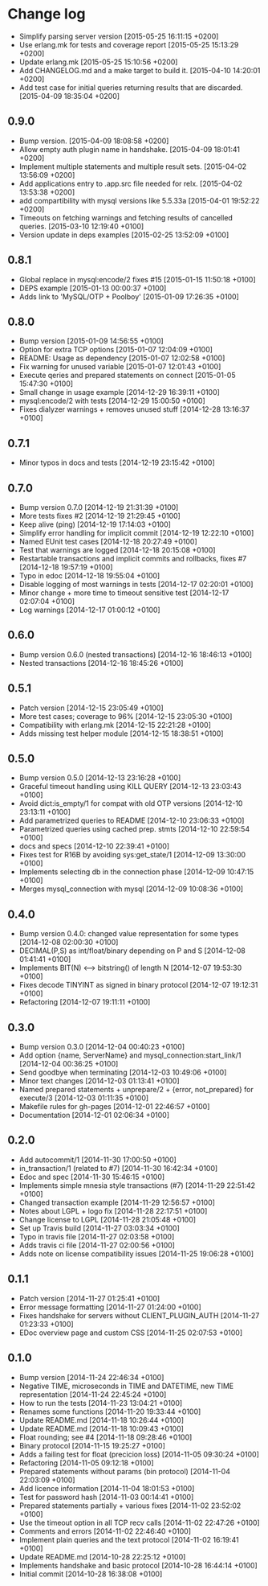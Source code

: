 Change log
==========

* Simplify parsing server version [2015-05-25 16:11:15 +0200]
* Use erlang.mk for tests and coverage report [2015-05-25 15:13:29 +0200]
* Update erlang.mk [2015-05-25 15:10:56 +0200]
* Add CHANGELOG.md and a make target to build it. [2015-04-10 14:20:01 +0200]
* Add test case for initial queries returning results that are discarded. [2015-04-09 18:35:04 +0200]

0.9.0
-----
* Bump version. [2015-04-09 18:08:58 +0200]
* Allow empty auth plugin name in handshake. [2015-04-09 18:01:41 +0200]
* Implement multiple statements and multiple result sets. [2015-04-02 13:56:09 +0200]
* Add applications entry to .app.src file needed for relx. [2015-04-02 13:53:38 +0200]
* add compartibility with mysql versions like 5.5.33a [2015-04-01 19:52:22 +0200]
* Timeouts on fetching warnings and fetching results of cancelled queries. [2015-03-10 12:19:40 +0100]
* Version update in deps examples [2015-02-25 13:52:09 +0100]

0.8.1
-----
* Global replace in mysql:encode/2 fixes #15 [2015-01-15 11:50:18 +0100]
* DEPS example [2015-01-13 00:00:37 +0100]
* Adds link to 'MySQL/OTP + Poolboy' [2015-01-09 17:26:35 +0100]

0.8.0
-----
* Bump version [2015-01-09 14:56:55 +0100]
* Option for extra TCP options [2015-01-07 12:04:09 +0100]
* README: Usage as dependency [2015-01-07 12:02:58 +0100]
* Fix warning for unused variable [2015-01-07 12:01:43 +0100]
* Execute qeries and prepared statements on connect [2015-01-05 15:47:30 +0100]
* Small change in usage example [2014-12-29 16:39:11 +0100]
* mysql:encode/2 with tests [2014-12-29 15:00:50 +0100]
* Fixes dialyzer warnings + removes unused stuff [2014-12-28 13:16:37 +0100]

0.7.1
-----
* Minor typos in docs and tests [2014-12-19 23:15:42 +0100]

0.7.0
-----
* Bump version 0.7.0 [2014-12-19 21:31:39 +0100]
* More tests fixes #2 [2014-12-19 21:29:45 +0100]
* Keep alive (ping) [2014-12-19 17:14:03 +0100]
* Simplify error handling for implicit commit [2014-12-19 12:22:10 +0100]
* Named EUnit test cases [2014-12-18 20:27:49 +0100]
* Test that warnings are logged [2014-12-18 20:15:08 +0100]
* Restartable transactions and implicit commits and rollbacks, fixes #7 [2014-12-18 19:57:19 +0100]
* Typo in edoc [2014-12-18 19:55:04 +0100]
* Disable logging of most warnings in tests [2014-12-17 02:20:01 +0100]
* Minor change + more time to timeout sensitive test [2014-12-17 02:07:04 +0100]
* Log warnings [2014-12-17 01:00:12 +0100]

0.6.0
-----
* Bump version 0.6.0 (nested transactions) [2014-12-16 18:46:13 +0100]
* Nested transactions [2014-12-16 18:45:26 +0100]

0.5.1
-----
* Patch version [2014-12-15 23:05:49 +0100]
* More test cases; coverage to 96% [2014-12-15 23:05:30 +0100]
* Compatibility with erlang.mk [2014-12-15 22:21:28 +0100]
* Adds missing test helper module [2014-12-15 18:38:51 +0100]

0.5.0
-----
* Bump version 0.5.0 [2014-12-13 23:16:28 +0100]
* Graceful timeout handling using KILL QUERY [2014-12-13 23:03:43 +0100]
* Avoid dict:is_empty/1 for compat with old OTP versions [2014-12-10 23:13:11 +0100]
* Add parametrized queries to README [2014-12-10 23:06:33 +0100]
* Parametrized queries using cached prep. stmts [2014-12-10 22:59:54 +0100]
* docs and specs [2014-12-10 22:39:41 +0100]
* Fixes test for R16B by avoiding sys:get_state/1 [2014-12-09 13:30:00 +0100]
* Implements selecting db in the connection phase [2014-12-09 10:47:15 +0100]
* Merges mysql_connection with mysql [2014-12-09 10:08:36 +0100]

0.4.0
-----
* Bump version 0.4.0: changed value representation for some types [2014-12-08 02:00:30 +0100]
* DECIMAL(P,S) as int/float/binary depending on P and S [2014-12-08 01:41:41 +0100]
* Implements BIT(N) <--> bitstring() of length N [2014-12-07 19:53:30 +0100]
* Fixes decode TINYINT as signed in binary protocol [2014-12-07 19:12:31 +0100]
* Refactoring [2014-12-07 19:11:11 +0100]

0.3.0
-----
* Bump version 0.3.0 [2014-12-04 00:40:23 +0100]
* Add option {name, ServerName} and mysql_connection:start_link/1 [2014-12-04 00:36:25 +0100]
* Send goodbye when terminating [2014-12-03 10:49:06 +0100]
* Minor text changes [2014-12-03 01:13:41 +0100]
* Named prepared statements + unprepare/2 + {error, not_prepared} for execute/3 [2014-12-03 01:11:35 +0100]
* Makefile rules for gh-pages [2014-12-01 22:46:57 +0100]
* Documentation [2014-12-01 02:06:34 +0100]

0.2.0
-----
* Add autocommit/1 [2014-11-30 17:00:50 +0100]
* in_transaction/1 (related to #7) [2014-11-30 16:42:34 +0100]
* Edoc and spec [2014-11-30 15:46:15 +0100]
* Implements simple mnesia style transactions (#7) [2014-11-29 22:51:42 +0100]
* Changed transaction example [2014-11-29 12:56:57 +0100]
* Notes about LGPL + logo fix [2014-11-28 22:17:51 +0100]
* Change license to LGPL [2014-11-28 21:05:48 +0100]
* Set up Travis build [2014-11-27 03:03:34 +0100]
* Typo in travis file [2014-11-27 02:03:58 +0100]
* Adds travis ci file [2014-11-27 02:00:56 +0100]
* Adds note on license compatibility issues [2014-11-25 19:06:28 +0100]

0.1.1
-----
* Patch version [2014-11-27 01:25:41 +0100]
* Error message formatting [2014-11-27 01:24:00 +0100]
* Fixes handshake for servers without CLIENT_PLUGIN_AUTH [2014-11-27 01:23:33 +0100]
* EDoc overview page and custom CSS [2014-11-25 02:07:53 +0100]

0.1.0
-----
* Bump version [2014-11-24 22:46:34 +0100]
* Negative TIME, microseconds in TIME and DATETIME, new TIME representation [2014-11-24 22:45:24 +0100]
* How to run the tests [2014-11-23 13:04:21 +0100]
* Renames some functions [2014-11-20 19:33:44 +0100]
* Update README.md [2014-11-18 10:26:44 +0100]
* Update README.md [2014-11-18 10:09:43 +0100]
* Float rounding; see #4 [2014-11-18 09:28:46 +0100]
* Binary protocol [2014-11-15 19:25:27 +0100]
* Adds a failing test for float (precicion loss) [2014-11-05 09:30:24 +0100]
* Refactoring [2014-11-05 09:12:18 +0100]
* Prepared statements without params (bin protocol) [2014-11-04 22:03:09 +0100]
* Add licence information [2014-11-04 18:01:53 +0100]
* Test for password hash [2014-11-03 00:14:41 +0100]
* Prepared statements partially + various fixes [2014-11-02 23:52:02 +0100]
* Use the timeout option in all TCP recv calls [2014-11-02 22:47:26 +0100]
* Comments and errors [2014-11-02 22:46:40 +0100]
* Implement plain queries and the text protocol [2014-11-02 16:19:41 +0100]
* Update README.md [2014-10-28 22:25:12 +0100]
* Implements handshake and basic protocol [2014-10-28 16:44:14 +0100]
* Initial commit [2014-10-28 16:38:08 +0100]
